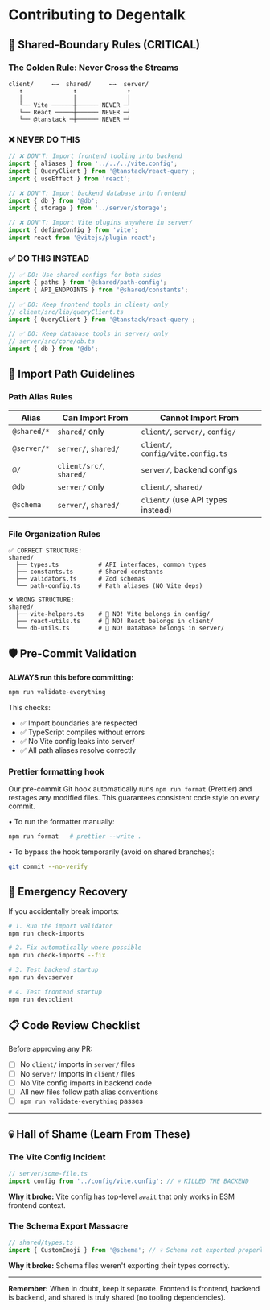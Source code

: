 # Contributing to Degentalk

## 🚨 Shared-Boundary Rules (CRITICAL)

### The Golden Rule: **Never Cross the Streams**

```
client/     ←→  shared/     ←→  server/
   ↑              ↑              ↑
   │              │              │
   └── Vite ──────┼────── NEVER ─┘
   └── React ─────┼────── NEVER ─┘
   └── @tanstack ─┼────── NEVER ─┘
```

### ❌ **NEVER DO THIS**

```ts
// ❌ DON'T: Import frontend tooling into backend
import { aliases } from '../../../vite.config';
import { QueryClient } from '@tanstack/react-query';
import { useEffect } from 'react';

// ❌ DON'T: Import backend database into frontend
import { db } from '@db';
import { storage } from '../server/storage';

// ❌ DON'T: Import Vite plugins anywhere in server/
import { defineConfig } from 'vite';
import react from '@vitejs/plugin-react';
```

### ✅ **DO THIS INSTEAD**

```ts
// ✅ DO: Use shared configs for both sides
import { paths } from '@shared/path-config';
import { API_ENDPOINTS } from '@shared/constants';

// ✅ DO: Keep frontend tools in client/ only
// client/src/lib/queryClient.ts
import { QueryClient } from '@tanstack/react-query';

// ✅ DO: Keep database tools in server/ only
// server/src/core/db.ts
import { db } from '@db';
```

## 🔧 Import Path Guidelines

### Path Alias Rules

| Alias       | Can Import From          | Cannot Import From                 |
| ----------- | ------------------------ | ---------------------------------- |
| `@shared/*` | `shared/` only           | `client/`, `server/`, `config/`    |
| `@server/*` | `server/`, `shared/`     | `client/`, `config/vite.config.ts` |
| `@/`        | `client/src/`, `shared/` | `server/`, backend configs         |
| `@db`       | `server/` only           | `client/`, `shared/`               |
| `@schema`   | `server/`, `shared/`     | `client/` (use API types instead)  |

### File Organization Rules

```
✅ CORRECT STRUCTURE:
shared/
  ├── types.ts           # API interfaces, common types
  ├── constants.ts       # Shared constants
  ├── validators.ts      # Zod schemas
  └── path-config.ts     # Path aliases (NO Vite deps)

❌ WRONG STRUCTURE:
shared/
  ├── vite-helpers.ts    # 🚨 NO! Vite belongs in config/
  ├── react-utils.ts     # 🚨 NO! React belongs in client/
  └── db-utils.ts        # 🚨 NO! Database belongs in server/
```

## 🛡️ Pre-Commit Validation

**ALWAYS run this before committing:**

```bash
npm run validate-everything
```

This checks:

- ✅ Import boundaries are respected
- ✅ TypeScript compiles without errors
- ✅ No Vite config leaks into server/
- ✅ All path aliases resolve correctly

### Prettier formatting hook

Our pre-commit Git hook automatically runs `npm run format` (Prettier) and restages any modified files. This guarantees consistent code style on every commit.

• To run the formatter manually:

```bash
npm run format   # prettier --write .
```

• To bypass the hook temporarily (avoid on shared branches):

```bash
git commit --no-verify
```

## 🚨 Emergency Recovery

If you accidentally break imports:

```bash
# 1. Run the import validator
npm run check-imports

# 2. Fix automatically where possible
npm run check-imports --fix

# 3. Test backend startup
npm run dev:server

# 4. Test frontend startup
npm run dev:client
```

## 📋 Code Review Checklist

Before approving any PR:

- [ ] No `client/` imports in `server/` files
- [ ] No `server/` imports in `client/` files
- [ ] No Vite config imports in backend code
- [ ] All new files follow path alias conventions
- [ ] `npm run validate-everything` passes

---

## 💀 Hall of Shame (Learn From These)

### The Vite Config Incident

```ts
// server/some-file.ts
import config from '../config/vite.config'; // 💀 KILLED THE BACKEND
```

**Why it broke:** Vite config has top-level `await` that only works in ESM frontend context.

### The Schema Export Massacre

```ts
// shared/types.ts
import { CustomEmoji } from '@schema'; // 💀 Schema not exported properly
```

**Why it broke:** Schema files weren't exporting their types correctly.

---

**Remember:** When in doubt, keep it separate. Frontend is frontend, backend is backend, and shared is truly shared (no tooling dependencies).
